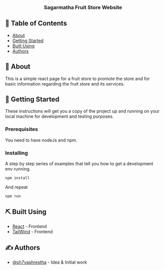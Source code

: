 <h3 align="center">Sagarmatha Fruit Store Website</h3>

<div align="center">

</div>

## 📝 Table of Contents
- [About](#about)
- [Getting Started](#getting_started)
- [Built Using](#built_using)
- [Authors](#authors)

## 🧐 About <a name = "about"></a>
This is a simple react page for a fruit store to promote the store and for basic information regarding the fruit store and its services.

## 🏁 Getting Started <a name = "getting_started"></a>
These instructions will get you a copy of the project up and running on your local machine for development and testing purposes.

### Prerequisites
You need to have nodeJs and npm.


### Installing
A step by step series of examples that tell you how to get a development env running.


```
npm install
```
And repeat

```
npm run
```



## ⛏️ Built Using <a name = "built_using"></a>
- [React](https://react.dev/) - Frontend
- [TailWind](https://tailwindcss.com//) - Frontend

## ✍️ Authors <a name = "authors"></a>
- [@sh7vashrestha](https://github.com/sh7vashrestha) - Idea & Initial work